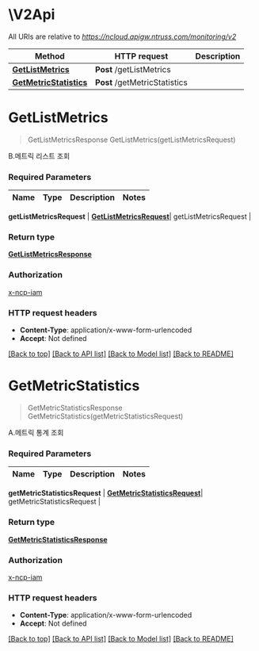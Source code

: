 # \V2Api

All URIs are relative to *https://ncloud.apigw.ntruss.com/monitoring/v2*

Method | HTTP request | Description
------------- | ------------- | -------------
[**GetListMetrics**](V2Api.md#GetListMetrics) | **Post** /getListMetrics | 
[**GetMetricStatistics**](V2Api.md#GetMetricStatistics) | **Post** /getMetricStatistics | 


# **GetListMetrics**
> GetListMetricsResponse GetListMetrics(getListMetricsRequest)


B.메트릭 리스트 조회

### Required Parameters

Name | Type | Description  | Notes
------------- | ------------- | ------------- | -------------
 
  **getListMetricsRequest** | [**GetListMetricsRequest**](GetListMetricsRequest.md)| getListMetricsRequest | 

### Return type

[**GetListMetricsResponse**](getListMetricsResponse.md)

### Authorization

[x-ncp-iam](../README.md#x-ncp-iam)

### HTTP request headers

 - **Content-Type**: application/x-www-form-urlencoded
 - **Accept**: Not defined

[[Back to top]](#) [[Back to API list]](../README.md#documentation-for-api-endpoints) [[Back to Model list]](../README.md#documentation-for-models) [[Back to README]](../README.md)

# **GetMetricStatistics**
> GetMetricStatisticsResponse GetMetricStatistics(getMetricStatisticsRequest)


A.메트릭 통계 조회

### Required Parameters

Name | Type | Description  | Notes
------------- | ------------- | ------------- | -------------
 
  **getMetricStatisticsRequest** | [**GetMetricStatisticsRequest**](GetMetricStatisticsRequest.md)| getMetricStatisticsRequest | 

### Return type

[**GetMetricStatisticsResponse**](getMetricStatisticsResponse.md)

### Authorization

[x-ncp-iam](../README.md#x-ncp-iam)

### HTTP request headers

 - **Content-Type**: application/x-www-form-urlencoded
 - **Accept**: Not defined

[[Back to top]](#) [[Back to API list]](../README.md#documentation-for-api-endpoints) [[Back to Model list]](../README.md#documentation-for-models) [[Back to README]](../README.md)

